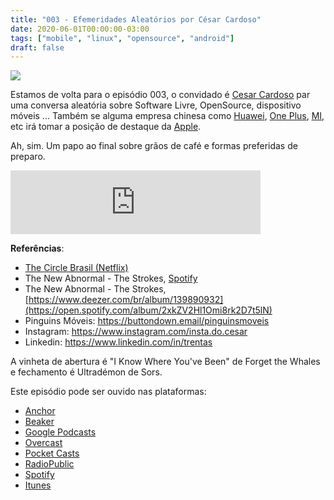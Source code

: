 ```yaml
---
title: "003 - Efemeridades Aleatórios por César Cardoso"
date: 2020-06-01T00:00:00-03:00
tags: ["mobile", "linux", "opensource", "android"]
draft: false
---
```

![](/images/pontocafe_003.png)

Estamos de volta para o episódio 003, o convidado é [Cesar Cardoso](https://www.linkedin.com/in/trentas) par uma conversa aleatória sobre Software Livre, OpenSource, dispositivo móveis ... Também se alguma empresa chinesa como [Huawei](https://www.huawei.com/br/), [One Plus](https://www.oneplus.com/), [MI](https://www.mi.com/br/), etc irá tomar a posição de destaque da [Apple](https://www.apple.com/). 

Ah, sim. Um papo ao final sobre grãos de café e formas preferidas de preparo. 

<iframe src="https://anchor.fm/pontocafe/embed/episodes/003---Efemrides-aleatrias---Csar-Cardoso-eerap1" height="102px" width="400px" frameborder="0" scrolling="no"></iframe>

**Referências**:
- [The Circle Brasil (Netflix)](https://www.netflix.com/br/title/81044721)
- The New Abnormal - The Strokes, [Spotify](https://open.spotify.com/album/2xkZV2Hl1Omi8rk2D7t5lN)  
- The New Abnormal - The Strokes, [https://www.deezer.com/br/album/139890932](https://open.spotify.com/album/2xkZV2Hl1Omi8rk2D7t5lN)   
- Pinguins Móveis: https://buttondown.email/pinguinsmoveis
- Instagram: https://www.instagram.com/insta.do.cesar
- Linkedin: https://www.linkedin.com/in/trentas


A vinheta de abertura é "I Know Where You've Been" de Forget the Whales e fechamento é Ultradémon de Sors.

Este episódio pode ser ouvido nas plataformas:
* [Anchor](https://anchor.fm/pontocafe)
* [Beaker](https://www.breaker.audio/ponto-cafe)
* [Google Podcasts](https://www.google.com/podcasts?feed=aHR0cHM6Ly9hbmNob3IuZm0vcy81OWRkZTI0L3BvZGNhc3QvcnNz)
* [Overcast](https://overcast.fm/itunes1513597862/pontocaf-podcast-uma-conversa-sobre-tecnologias-e-as-coisas-que-est-o-em-volta)
* [Pocket Casts](https://pca.st/1cbp2reg)
* [RadioPublic](https://radiopublic.com/ponto-caf-G2pjqv)
* [Spotify](https://open.spotify.com/show/3HzpEbfhFBGPNba8PADIhP)
* [Itunes](https://podcasts.apple.com/us/podcast/pontocaf%C3%A9-podcast-%C3%A9-uma-conversa-sobre-tecnologias/id1513597862)